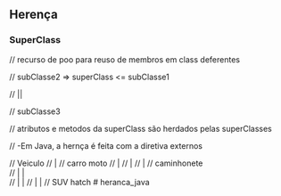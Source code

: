 ## Herença 

### SuperClass


// recurso de poo para reuso de membros em class deferentes 


//                          subClasse2    =>   superClass <= subClasse1

//                                                 ||

//                                             subClasse3  


//   atributos e metodos da superClass são herdados pelas superClasses 

//   -Em Java, a hernça é feita com a diretiva externos 

//                 Veiculo 
//                    |
//           carro         moto 
//             |
//             |
//             |
//         caminhonete                                             
//     |                   |     
//     |                   |
//     |                   |
//    SUV                 hatch #   h e r a n c a _ j a v a  
 